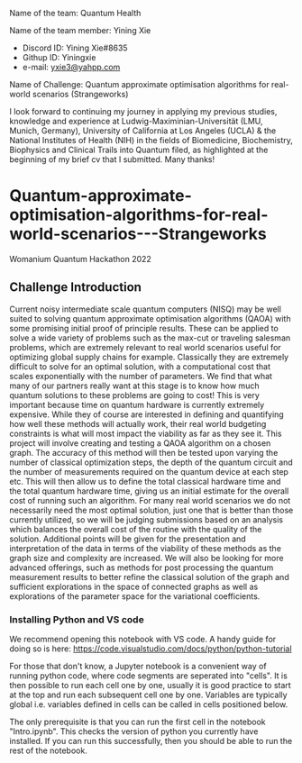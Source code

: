 Name of the team: Quantum Health

Name of the team member: Yining Xie 
- Discord ID:	Yining Xie#8635
- Githup ID:	Yiningxie
- e-mail:		  yxie3@yahpp.com

Name of Challenge: Quantum approximate optimisation algorithms for real-world scenarios (Strangeworks)

I look forward to continuing my journey in applying my previous studies, knowledge and experience at Ludwig-Maximinian-Universität (LMU, Munich, Germany), University of California at Los Angeles (UCLA) & the National Institutes of Health (NIH) in the fields of Biomedicine, Biochemistry, Biophysics and Clinical Trails into Quantum filed, as highlighted at the beginning of my brief cv that I submitted. Many thanks! 


# Quantum-approximate-optimisation-algorithms-for-real-world-scenarios---Strangeworks
Womanium Quantum Hackathon 2022

## Challenge Introduction
Current noisy intermediate scale quantum computers (NISQ) may be well suited to solving quantum approximate optimisation algorithms (QAOA) with some promising initial proof of principle results. These can be applied to solve a wide variety of problems such as the max-cut or traveling salesman problems, which are extremely relevant to real world scenarios useful for optimizing global supply chains for example. Classically they are extremely difficult to solve for an optimal solution, with a computational cost that scales exponentially with the number of parameters. 
We find that what many of our partners really want at this stage is to know how much quantum solutions to these problems are going to cost! This is very important because time on quantum hardware is currently extremely expensive. While they of course are interested in defining and quantifying how well these methods will actually work, their real world budgeting constraints is what will most impact the viability as far as they see it. 
This project will involve creating and testing a QAOA algorithm on a chosen graph. The accuracy of this method will then be tested upon varying the number of classical optimization steps, the depth of the quantum circuit and the number of measurements required on the quantum device at each step etc. This will then allow us to define the total classical hardware time and the total quantum hardware time, giving us an initial estimate for the overall cost of running such an algorithm.
For many real world scenarios we do not necessarily need the most optimal solution, just one that is better than those currently utilized, so we will be judging submissions based on an analysis which balances the overall cost of the routine with the quality of the solution. Additional points will be given for the presentation and interpretation of the data in terms of the viability of these methods as the graph size and complexity are increased. We will also be looking for more advanced offerings, such as methods for post processing the quantum measurement results to better refine the classical solution of the graph and sufficient explorations in the space of connected graphs as well as explorations of the parameter space for the variational coefficients.

### Installing Python and VS code

We recommend opening this notebook with VS code. A handy guide for doing so is here: https://code.visualstudio.com/docs/python/python-tutorial   

For those that don't know, a Jupyter notebook is a convenient way of running python code, where code segments are seperated into "cells". It is then possible to run each cell one by one, usually it is good practice to start at the top and run each subsequent cell one by one. Variables are typically global i.e. variables defined in cells can be called in cells positioned below. 

The only prerequisite is that you can run the first cell in the notebook "Intro.ipynb". This checks the version of python you currently have installed. If you can run this successfully, then you should be able to run the rest of the notebook. 

